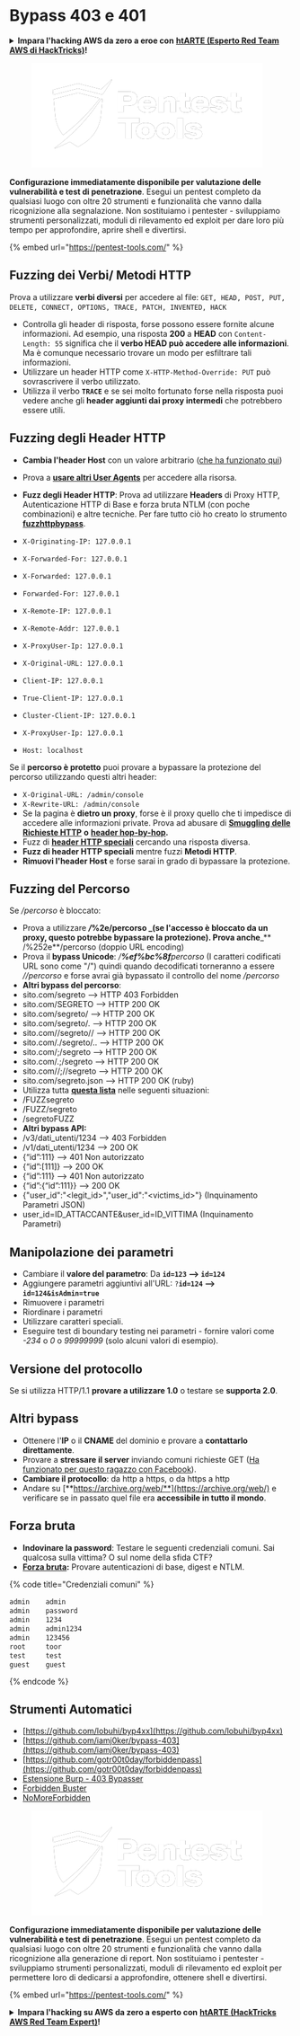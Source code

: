# Bypass 403 e 401

<details>

<summary><strong>Impara l'hacking AWS da zero a eroe con</strong> <a href="https://training.hacktricks.xyz/courses/arte"><strong>htARTE (Esperto Red Team AWS di HackTricks)</strong></a><strong>!</strong></summary>

Altri modi per supportare HackTricks:

* Se vuoi vedere la tua **azienda pubblicizzata su HackTricks** o **scaricare HackTricks in PDF** Controlla i [**PIANI DI ABBONAMENTO**](https://github.com/sponsors/carlospolop)!
* Ottieni il [**merchandising ufficiale di PEASS & HackTricks**](https://peass.creator-spring.com)
* Scopri [**La Famiglia PEASS**](https://opensea.io/collection/the-peass-family), la nostra collezione di esclusive [**NFT**](https://opensea.io/collection/the-peass-family)
* **Unisciti al** 💬 [**gruppo Discord**](https://discord.gg/hRep4RUj7f) o al [**gruppo telegram**](https://t.me/peass) o **seguici** su **Twitter** 🐦 [**@carlospolopm**](https://twitter.com/hacktricks\_live)**.**
* **Condividi i tuoi trucchi di hacking inviando PR a** [**HackTricks**](https://github.com/carlospolop/hacktricks) e [**HackTricks Cloud**](https://github.com/carlospolop/hacktricks-cloud) github repos.

</details>

<figure><img src="../../.gitbook/assets/image (14) (1).png" alt=""><figcaption></figcaption></figure>

**Configurazione immediatamente disponibile per valutazione delle vulnerabilità e test di penetrazione**. Esegui un pentest completo da qualsiasi luogo con oltre 20 strumenti e funzionalità che vanno dalla ricognizione alla segnalazione. Non sostituiamo i pentester - sviluppiamo strumenti personalizzati, moduli di rilevamento ed exploit per dare loro più tempo per approfondire, aprire shell e divertirsi.

{% embed url="https://pentest-tools.com/" %}

## Fuzzing dei Verbi/ Metodi HTTP

Prova a utilizzare **verbi diversi** per accedere al file: `GET, HEAD, POST, PUT, DELETE, CONNECT, OPTIONS, TRACE, PATCH, INVENTED, HACK`

* Controlla gli header di risposta, forse possono essere fornite alcune informazioni. Ad esempio, una risposta **200** a **HEAD** con `Content-Length: 55` significa che il **verbo HEAD può accedere alle informazioni**. Ma è comunque necessario trovare un modo per esfiltrare tali informazioni.
* Utilizzare un header HTTP come `X-HTTP-Method-Override: PUT` può sovrascrivere il verbo utilizzato.
* Utilizza il verbo **`TRACE`** e se sei molto fortunato forse nella risposta puoi vedere anche gli **header aggiunti dai proxy intermedi** che potrebbero essere utili.

## Fuzzing degli Header HTTP

* **Cambia l'header Host** con un valore arbitrario ([che ha funzionato qui](https://medium.com/@sechunter/exploiting-admin-panel-like-a-boss-fc2dd2499d31))
* Prova a [**usare altri User Agents**](https://github.com/danielmiessler/SecLists/blob/master/Fuzzing/User-Agents/UserAgents.fuzz.txt) per accedere alla risorsa.
*   **Fuzz degli Header HTTP**: Prova ad utilizzare **Headers** di Proxy HTTP, Autenticazione HTTP di Base e forza bruta NTLM (con poche combinazioni) e altre tecniche. Per fare tutto ciò ho creato lo strumento [**fuzzhttpbypass**](https://github.com/carlospolop/fuzzhttpbypass).

* `X-Originating-IP: 127.0.0.1`
* `X-Forwarded-For: 127.0.0.1`
* `X-Forwarded: 127.0.0.1`
* `Forwarded-For: 127.0.0.1`
* `X-Remote-IP: 127.0.0.1`
* `X-Remote-Addr: 127.0.0.1`
* `X-ProxyUser-Ip: 127.0.0.1`
* `X-Original-URL: 127.0.0.1`
* `Client-IP: 127.0.0.1`
* `True-Client-IP: 127.0.0.1`
* `Cluster-Client-IP: 127.0.0.1`
* `X-ProxyUser-Ip: 127.0.0.1`
* `Host: localhost`

Se il **percorso è protetto** puoi provare a bypassare la protezione del percorso utilizzando questi altri header:

* `X-Original-URL: /admin/console`
* `X-Rewrite-URL: /admin/console`
* Se la pagina è **dietro un proxy**, forse è il proxy quello che ti impedisce di accedere alle informazioni private. Prova ad abusare di [**Smuggling delle Richieste HTTP**](../../pentesting-web/http-request-smuggling/) **o** [**header hop-by-hop**](../../pentesting-web/abusing-hop-by-hop-headers.md)**.**
* Fuzz di [**header HTTP speciali**](special-http-headers.md) cercando una risposta diversa.
* **Fuzz di header HTTP speciali** mentre fuzzi **Metodi HTTP**.
* **Rimuovi l'header Host** e forse sarai in grado di bypassare la protezione.

## Fuzzing del Percorso

Se _/percorso_ è bloccato:

* Prova a utilizzare _**/**_**%2e/percorso \_(se l'accesso è bloccato da un proxy, questo potrebbe bypassare la protezione). Prova anche**\_\*\* /%252e\*\*/percorso (doppio URL encoding)
* Prova il **bypass Unicode**: _/**%ef%bc%8f**percorso_ (I caratteri codificati URL sono come "/") quindi quando decodificati torneranno a essere _//percorso_ e forse avrai già bypassato il controllo del nome _/percorso_
* **Altri bypass del percorso**:
* sito.com/segreto –> HTTP 403 Forbidden
* sito.com/SEGRETO –> HTTP 200 OK
* sito.com/segreto/ –> HTTP 200 OK
* sito.com/segreto/. –> HTTP 200 OK
* sito.com//segreto// –> HTTP 200 OK
* sito.com/./segreto/.. –> HTTP 200 OK
* sito.com/;/segreto –> HTTP 200 OK
* sito.com/.;/segreto –> HTTP 200 OK
* sito.com//;//segreto –> HTTP 200 OK
* sito.com/segreto.json –> HTTP 200 OK (ruby)
* Utilizza tutta [**questa lista**](https://github.com/danielmiessler/SecLists/blob/master/Fuzzing/Unicode.txt) nelle seguenti situazioni:
* /FUZZsegreto
* /FUZZ/segreto
* /segretoFUZZ
* **Altri bypass API:**
* /v3/dati_utenti/1234 --> 403 Forbidden
* /v1/dati_utenti/1234 --> 200 OK
* {“id”:111} --> 401 Non autorizzato
* {“id”:\[111]} --> 200 OK
* {“id”:111} --> 401 Non autorizzato
* {“id”:{“id”:111\}} --> 200 OK
* {"user\_id":"\<legit\_id>","user\_id":"\<victims\_id>"} (Inquinamento Parametri JSON)
* user\_id=ID_ATTACCANTE\&user\_id=ID_VITTIMA (Inquinamento Parametri)
## **Manipolazione dei parametri**

* Cambiare il **valore del parametro**: Da **`id=123` --> `id=124`**
* Aggiungere parametri aggiuntivi all'URL: `?`**`id=124` —-> `id=124&isAdmin=true`**
* Rimuovere i parametri
* Riordinare i parametri
* Utilizzare caratteri speciali.
* Eseguire test di boundary testing nei parametri - fornire valori come _-234_ o _0_ o _99999999_ (solo alcuni valori di esempio).

## **Versione del protocollo**

Se si utilizza HTTP/1.1 **provare a utilizzare 1.0** o testare se **supporta 2.0**.

## **Altri bypass**

* Ottenere l'**IP** o il **CNAME** del dominio e provare a **contattarlo direttamente**.
* Provare a **stressare il server** inviando comuni richieste GET ([Ha funzionato per questo ragazzo con Facebook](https://medium.com/@amineaboud/story-of-a-weird-vulnerability-i-found-on-facebook-fc0875eb5125)).
* **Cambiare il protocollo**: da http a https, o da https a http
* Andare su [**https://archive.org/web/**](https://archive.org/web/) e verificare se in passato quel file era **accessibile in tutto il mondo**.

## **Forza bruta**

* **Indovinare la password**: Testare le seguenti credenziali comuni. Sai qualcosa sulla vittima? O sul nome della sfida CTF?
* [**Forza bruta**](../../generic-methodologies-and-resources/brute-force.md#http-brute)**:** Provare autenticazioni di base, digest e NTLM.

{% code title="Credenziali comuni" %}
```
admin    admin
admin    password
admin    1234
admin    admin1234
admin    123456
root     toor
test     test
guest    guest
```
{% endcode %}

## Strumenti Automatici

* [https://github.com/lobuhi/byp4xx](https://github.com/lobuhi/byp4xx)
* [https://github.com/iamj0ker/bypass-403](https://github.com/iamj0ker/bypass-403)
* [https://github.com/gotr00t0day/forbiddenpass](https://github.com/gotr00t0day/forbiddenpass)
* [Estensione Burp - 403 Bypasser](https://portswigger.net/bappstore/444407b96d9c4de0adb7aed89e826122)
* [Forbidden Buster](https://github.com/Sn1r/Forbidden-Buster)
* [NoMoreForbidden](https://github.com/akinerk/NoMoreForbidden)

<figure><img src="../../.gitbook/assets/image (14) (1).png" alt=""><figcaption></figcaption></figure>

**Configurazione immediatamente disponibile per valutazione delle vulnerabilità e test di penetrazione**. Esegui un pentest completo da qualsiasi luogo con oltre 20 strumenti e funzionalità che vanno dalla ricognizione alla generazione di report. Non sostituiamo i pentester - sviluppiamo strumenti personalizzati, moduli di rilevamento ed exploit per permettere loro di dedicarsi a approfondire, ottenere shell e divertirsi.

{% embed url="https://pentest-tools.com/" %}

<details>

<summary><strong>Impara l'hacking su AWS da zero a esperto con</strong> <a href="https://training.hacktricks.xyz/courses/arte"><strong>htARTE (HackTricks AWS Red Team Expert)</strong></a><strong>!</strong></summary>

Altri modi per supportare HackTricks:

* Se desideri vedere la tua **azienda pubblicizzata su HackTricks** o **scaricare HackTricks in PDF** controlla i [**PIANI DI ABBONAMENTO**](https://github.com/sponsors/carlospolop)!
* Ottieni il [**merchandising ufficiale di PEASS & HackTricks**](https://peass.creator-spring.com)
* Scopri [**The PEASS Family**](https://opensea.io/collection/the-peass-family), la nostra collezione di esclusive [**NFT**](https://opensea.io/collection/the-peass-family)
* **Unisciti al** 💬 [**gruppo Discord**](https://discord.gg/hRep4RUj7f) o al [**gruppo telegram**](https://t.me/peass) o **seguici** su **Twitter** 🐦 [**@carlospolopm**](https://twitter.com/hacktricks\_live)**.**
* **Condividi i tuoi trucchi di hacking inviando PR ai** [**HackTricks**](https://github.com/carlospolop/hacktricks) e [**HackTricks Cloud**](https://github.com/carlospolop/hacktricks-cloud) github repos.

</details>
